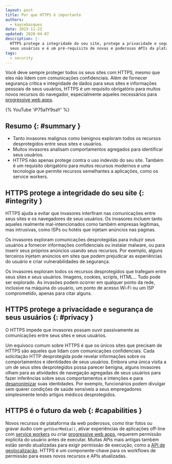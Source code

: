 ```yaml
---
layout: post
title: Por que HTTPS é importante
authors:
  - kaycebasques
date: 2015-11-23
updated: 2020-04-07
description: |-
  HTTPS protege a integridade do seu site, protege a privacidade e segurança de
  seus usuários e é um pré-requisito de novas e poderosas APIs da plataforma web.
tags:
  - security
---
```


Você deve sempre proteger todos os seus sites com HTTPS, mesmo que eles não lidem com comunicações confidenciais. Além de fornecer segurança crítica e integridade de dados para seus sites e informações pessoais de seus usuários, HTTPS é um requisito obrigatório para muitos novos recursos do navegador, especialmente aqueles necessários para [progressive web apps](/progressive-web-apps).

{% YouTube 'iP75a1Y9saY' %}

## Resumo {: #summary }

- Tanto invasores malignos como benignos exploram todos os recursos desprotegidos entre seus sites e usuários.
- Muitos invasores analisam comportamentos agregados para identificar seus usuários.
- HTTPS não apenas protege contra o uso indevido do seu site. Também é um requisito obrigatório para muitos recursos modernos e uma tecnologia que permite recursos semelhantes a aplicações, como os service workers.

## HTTPS protege a integridade do seu site {: #integrity }

HTTPS ajuda a evitar que invasores interfiram nas comunicações entre seus sites e os navegadores de seus usuários. Os invasores incluem tanto aqueles realmente mal-intencionados como também empresas legítimas, mas intrusivas, como ISPs ou hotéis que injetam anúncios nas páginas.

Os invasores exploram comunicações desprotegidas para induzir seus usuários a fornecer informações confidenciais ou instalar malware, ou para inserir seus próprios anúncios usando seus recursos. Por exemplo, alguns terceiros injetam anúncios em sites que podem prejudicar as experiências do usuário e criar vulnerabilidades de segurança.

Os invasores exploram todos os recursos desprotegidos que trafegam entre seus sites e seus usuários. Imagens, cookies, scripts, HTML… Tudo pode ser explorado. As invasões podem ocorrer em qualquer ponto da rede, inclusive na máquina do usuário, um ponto de acesso Wi-Fi ou um ISP comprometido, apenas para citar alguns.

## HTTPS protege a privacidade e segurança de seus usuários {: #privacy }

O HTTPS impede que invasores possam ouvir passivamente as comunicações entre seus sites e seus usuários.

Um equívoco comum sobre HTTPS é que os únicos sites que precisam de HTTPS são aqueles que lidam com comunicações confidenciais. Cada solicitação HTTP desprotegida pode revelar informações sobre os comportamentos e identidades de seus usuários. Embora uma única visita a um de seus sites desprotegidos possa parecer benigna, alguns invasores olham para as atividades de navegação agregadas de seus usuários para fazer inferências sobre seus comportamentos e intenções e para [desanonimizar](https://en.wikipedia.org/wiki/De-anonymization) suas identidades. Por exemplo, funcionários podem divulgar sem querer condições de saúde sensíveis a seus empregadores simplesmente lendo artigos médicos desprotegidos.

## HTTPS é o futuro da web {: #capabilities }

Novos recursos de plataforma da web poderosos, como tirar fotos ou gravar áudio com `getUserMedia()`, ativar experiências de aplicações off-line com [service workers](/service-workers-cache-storage/) ou criar [progressive web apps](/progressive-web-apps), requerem permissão explícita do usuário antes de executar. Muitas APIs mais antigas também estão sendo atualizadas para exigir permissão de execução, como a [API de geolocalização](https://developer.mozilla.org/docs/Web/API/Geolocation/Using_geolocation). HTTPS é um componente-chave para os workflows de permissão para esses novos recursos e APIs atualizadas.
